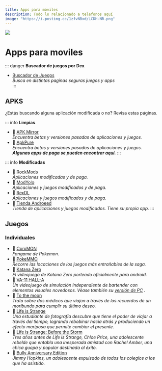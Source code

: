 ```yaml
---
title: Apps para móviles
description: Todo lo relacionado a telefonos aquí
image: "https://i.postimg.cc/1zfvNBxd/LCDH-NR.png"
---
```

![](https://i.postimg.cc/X7KvgDMH/Movil-down.png)      
# Apps para moviles

::: danger **Buscador de juegos por Dex**
- [Buscador de Juegos](https://cse.google.com/cse?cx=660831ba151944e87)     
*Busca en distintas paginas seguras juegos y apps*    
:::

## APKS

¿Estás buscando alguna aplicación modificada o no? Revisa estas páginas.

::: info **Limpias**
- 🍩 [   APK Mirror](https://www.apkmirror.com/)      
  *Encuentra betas y versiones pasadas de aplicaciones y juegos.*
- 🍩 [   ApkPure](https://m.apkpure.com/es/)      
  *Encuentra betas y versiones pasadas de aplicaciones y juegos. **Algunas apps de paga se pueden encontrar aquí.***
:::

::: info **Modificadas**
- 🍩 [   RockMods](https://www.rockmods.net/)      
  *Aplicaciones modificadas y de paga.*
- 🍩 [   ModYolo](https://modyolo.com/)      
  *Aplicaciones y juegos modificados y de paga.*
- 🍩 [   RexDL](https://rexdl.com/)      
  *Aplicaciones y juegos modificados y de paga.*
- 🍩 [   Tienda Androeed](https://androeed.es/)      
  *Tienda de aplicaciones y juegos modificados. Tiene su propia app.*
:::

## Juegos

### **Individuales**

- 🍩 [   CoroMON](https://www.mediafire.com/file/90p5cp63qi4u6yg/Coromon.apk/file)      
  *Fangame de Pokemon.*
- 🍩 [   PokeMMO](https://pokemmo.com/es/downloads/)      
  *Recorre las locaciones de los juegos más entrañables de la saga.*
- 🍩 [   Katana Zero](https://androeed.store/files/katana-zero-netflix.html)      
  *El videojuego de Katana Zero porteado oficialmente para android.*
- 🍩 [   VA-11 HALL-A](https://www.mediafire.com/download/m0h0pmmolh5iun4)      
  *Un videojuego de simulación independiente de bartender con elementos visuales novedosos. Véase también su [versión de PC](https://lcdh.tech/escritorio/e-juegos/#individuales)      .*
- 🍩 [   To the moon](https://www.mediafire.com/file/3lit8u9uw1278yl/To_the_moon.zip/file)      
  *Trata sobre dos médicos que viajan a través de los recuerdos de un moribundo para cumplir su último deseo.*
- 🍩 [   Life is Strange](https://www.mediafire.com/file/b4eha3bnbb2m1xm/Life_Is_Strange_%28Android_Full%29.zip/file)      
  *Una estudiante de fotografía descubre que tiene el poder de viajar a través del tiempo, logrando rebobinar hacia atrás y produciendo un efecto mariposa que permite cambiar el presente.*
- 🍩 [   Life is Strange: Before the Storm](https://www.mediafire.com/file/g3xpy66t2bl8n4j/Life_Is_Strange_Before_The_Storm_%28Android_Full%29.zip/file)      
  *Tres años antes de Life is Strange, Chloe Price, una adolescente rebelde que entabla una inesperada amistad con Rachel Amber, una chica guapa y popular destinada al éxito.*
- 🍩 [   Bully Anniversary Edition](https://www.mediafire.com/file/0j2hmyq7hgb2uqn/Bully_Anniversary_Edition_2022.zip/file)      
  *Jimmy Hopkins, un adolescente expulsado de todos los colegios a los que ha asistido.*
